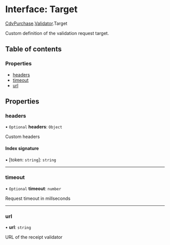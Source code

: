 # Interface: Target

[CdvPurchase](../modules/CdvPurchase.md).[Validator](../modules/CdvPurchase.Validator.md).Target

Custom definition of the validation request target.

## Table of contents

### Properties

- [headers](CdvPurchase.Validator.Target.md#headers)
- [timeout](CdvPurchase.Validator.Target.md#timeout)
- [url](CdvPurchase.Validator.Target.md#url)

## Properties

### headers

• `Optional` **headers**: `Object`

Custom headers

#### Index signature

▪ [token: `string`]: `string`

___

### timeout

• `Optional` **timeout**: `number`

Request timeout in millseconds

___

### url

• **url**: `string`

URL of the receipt validator
